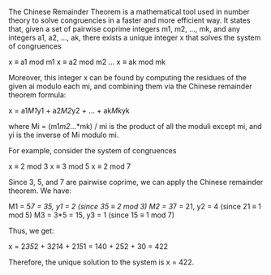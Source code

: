

The Chinese Remainder Theorem is a mathematical tool used in number theory to solve congruencies in a faster and more efficient way. It states that, given a set of pairwise coprime integers m1, m2, ..., mk, and any integers a1, a2, ..., ak, there exists a unique integer x that solves the system of congruences

x ≡ a1 mod m1
x ≡ a2 mod m2
...
x ≡ ak mod mk

Moreover, this integer x can be found by computing the residues of the given ai modulo each mi, and combining them via the Chinese remainder theorem formula:

x = a1*M1*y1 + a2*M2*y2 + ... + ak*Mk*yk

where Mi = (m1*m2*...*mk) / mi is the product of all the moduli except mi, and yi is the inverse of Mi modulo mi. 

For example, consider the system of congruences

x ≡ 2 mod 3
x ≡ 3 mod 5
x ≡ 2 mod 7

Since 3, 5, and 7 are pairwise coprime, we can apply the Chinese remainder theorem. We have:

M1 = 5*7 = 35, y1 = 2 (since 35 ≡ 2 mod 3)
M2 = 3*7 = 21, y2 = 4 (since 21 ≡ 1 mod 5)
M3 = 3*5 = 15, y3 = 1 (since 15 ≡ 1 mod 7)

Thus, we get:

x = 2*35*2 + 3*21*4 + 2*15*1 
   = 140 + 252 + 30 
   = 422

Therefore, the unique solution to the system is x = 422.